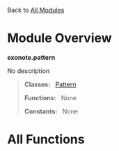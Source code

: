 Back to [All Modules](https://github.com/pyrustic/blob/master/docs/modules/README.md#readme)

# Module Overview

**exonote.pattern**
 
No description

> **Classes:** &nbsp; [Pattern](https://github.com/pyrustic/blob/master/docs/modules/content/exonote.pattern/content/classes/Pattern.md#class-pattern)
>
> **Functions:** &nbsp; None
>
> **Constants:** &nbsp; None

# All Functions




